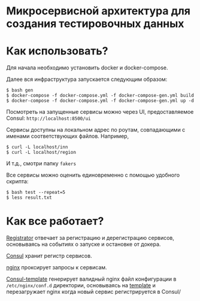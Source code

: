 # Микросервисной архитектура для создания тестировочных данных




# Как использовать?

Для начала необходимо установить docker и docker-compose.

Далее вся инфраструктура запускается следующим образом:
```
$ bash gen
$ docker-compose -f docker-compose.yml -f docker-compose-gen.yml build
$ docker-compose -f docker-compose.yml -f docker-compose-gen.yml up -d
```

Посмотреть на запущенные сервисы можно через UI, предоставляемое Consul: ```http://localhost:8500/ui```

Сервисы доступны на локальном адрес по роутам, совпадающими с именами соответствующих файлов. Например,
```
$ curl -L localhost/inn
$ curl -L localhost/region
```
И т.д., смотри папку ```fakers```

Все сервисы можно оценить единовременно с помощью удобного скрипта:
```
$ bash test --repeat=5
$ less result.txt
```


# Как все работает?

[Registrator](https://github.com/gliderlabs/registrator) отвечает за регистрацию и дерегистрацию сервисов, основываясь на событиях о запуске и остановке от докера.

[Consul](https://github.com/progrium/docker-consul) хранит регистр сервисов.

[nginx](http://nginx.org/en/docs/http/load_balancing.html) проксирует запросы к сервисам.

[Consul-template](https://github.com/hashicorp/consul-template) генерирует валидный nginx файл конфигурации в ```/etc/nginx/conf.d``` директории, основываясь на [template](templates/app.conf) и перезагружает nginx когда новый сервис регистрируется в Consul/
